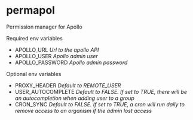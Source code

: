 # permapol
Permission manager for Apollo

Required env variables

* APOLLO_URL *Url to the apollo API*
* APOLLO_USER *Apollo admin user*
* APOLLO_PASSWORD *Apollo admin password*

Optional env variables

* PROXY_HEADER *Default to REMOTE_USER*
* USER_AUTOCOMPLETE *Default to FALSE. If set to TRUE, there will be an autocompletion when adding user to a group*
* CRON_SYNC *Default to FALSE. If set to TRUE, a cron will run daily to remove access to an organism if the admin lost access*
